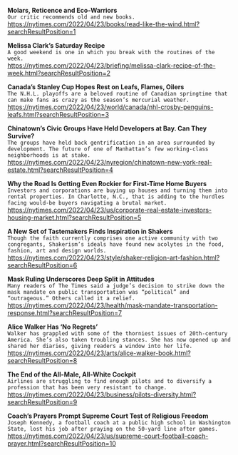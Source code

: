 **Molars, Reticence and Eco-Warriors**\
`Our critic recommends old and new books.`\
https://nytimes.com/2022/04/23/books/read-like-the-wind.html?searchResultPosition=1

**Melissa Clark’s Saturday Recipe**\
`A good weekend is one in which you break with the routines of the week.`\
https://nytimes.com/2022/04/23/briefing/melissa-clark-recipe-of-the-week.html?searchResultPosition=2

**Canada’s Stanley Cup Hopes Rest on Leafs, Flames, Oilers**\
`The N.H.L. playoffs are a beloved routine of Canadian springtime that can make fans as crazy as the season’s mercurial weather.`\
https://nytimes.com/2022/04/23/world/canada/nhl-crosby-penguins-leafs.html?searchResultPosition=3

**Chinatown’s Civic Groups Have Held Developers at Bay. Can They Survive?**\
`The groups have held back gentrification in an area surrounded by development. The future of one of Manhattan’s few working-class neighborhoods is at stake.`\
https://nytimes.com/2022/04/23/nyregion/chinatown-new-york-real-estate.html?searchResultPosition=4

**Why the Road Is Getting Even Rockier for First-Time Home Buyers**\
`Investors and corporations are buying up houses and turning them into rental properties. In Charlotte, N.C., that is adding to the hurdles facing would-be buyers navigating a brutal market.`\
https://nytimes.com/2022/04/23/us/corporate-real-estate-investors-housing-market.html?searchResultPosition=5

**A New Set of Tastemakers Finds Inspiration in Shakers**\
`Though the faith currently comprises one active community with two congregants, Shakerism’s ideals have found new acolytes in the food, fashion, art and design worlds.`\
https://nytimes.com/2022/04/23/style/shaker-religion-art-fashion.html?searchResultPosition=6

**Mask Ruling Underscores Deep Split in Attitudes**\
`Many readers of The Times said a judge’s decision to strike down the mask mandate on public transportation was “political” and “outrageous.” Others called it a relief.`\
https://nytimes.com/2022/04/23/health/mask-mandate-transportation-response.html?searchResultPosition=7

**Alice Walker Has ‘No Regrets’**\
`Walker has grappled with some of the thorniest issues of 20th-century America. She’s also taken troubling stances. She has now opened up and shared her diaries, giving readers a window into her life.`\
https://nytimes.com/2022/04/23/arts/alice-walker-book.html?searchResultPosition=8

**The End of the All-Male, All-White Cockpit**\
`Airlines are struggling to find enough pilots and to diversify a profession that has been very resistant to change.`\
https://nytimes.com/2022/04/23/business/pilots-diversity.html?searchResultPosition=9

**Coach’s Prayers Prompt Supreme Court Test of Religious Freedom**\
`Joseph Kennedy, a football coach at a public high school in Washington State, lost his job after praying on the 50-yard line after games.`\
https://nytimes.com/2022/04/23/us/supreme-court-football-coach-prayer.html?searchResultPosition=10

